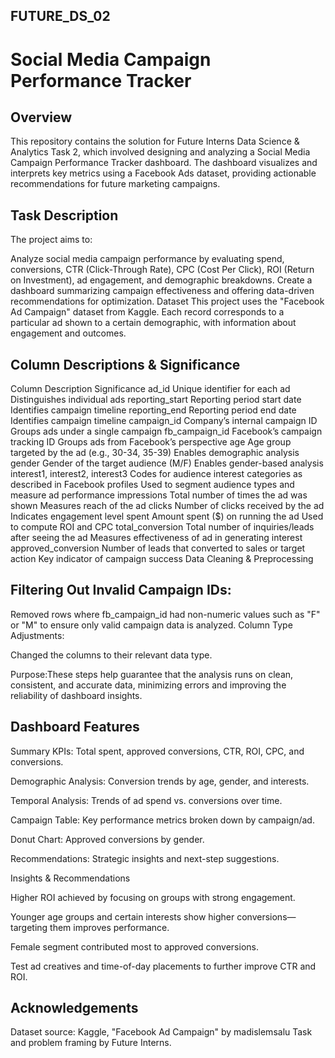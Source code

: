 ## FUTURE_DS_02
# Social Media Campaign Performance Tracker
## Overview
This repository contains the solution for Future Interns Data Science & Analytics Task 2, which involved designing and analyzing a Social Media Campaign Performance Tracker dashboard. The dashboard visualizes and interprets key metrics using a Facebook Ads dataset, providing actionable recommendations for future marketing campaigns.

## Task Description
The project aims to:

Analyze social media campaign performance by evaluating spend, conversions, CTR (Click-Through Rate), CPC (Cost Per Click), ROI (Return on Investment), ad engagement, and demographic breakdowns.
Create a dashboard summarizing campaign effectiveness and offering data-driven recommendations for optimization.
Dataset
This project uses the "Facebook Ad Campaign" dataset from Kaggle. Each record corresponds to a particular ad shown to a certain demographic, with information about engagement and outcomes.

## Column Descriptions & Significance
Column	Description	Significance
ad_id	Unique identifier for each ad	Distinguishes individual ads
reporting_start	Reporting period start date	Identifies campaign timeline
reporting_end	Reporting period end date	Identifies campaign timeline
campaign_id	Company’s internal campaign ID	Groups ads under a single campaign
fb_campaign_id	Facebook’s campaign tracking ID	Groups ads from Facebook’s perspective
age	Age group targeted by the ad (e.g., 30-34, 35-39)	Enables demographic analysis
gender	Gender of the target audience (M/F)	Enables gender-based analysis
interest1, interest2, interest3	Codes for audience interest categories as described in Facebook profiles	Used to segment audience types and measure ad performance
impressions	Total number of times the ad was shown	Measures reach of the ad
clicks	Number of clicks received by the ad	Indicates engagement level
spent	Amount spent ($) on running the ad	Used to compute ROI and CPC
total_conversion	Total number of inquiries/leads after seeing the ad	Measures effectiveness of ad in generating interest
approved_conversion	Number of leads that converted to sales or target action	Key indicator of campaign success
Data Cleaning & Preprocessing


## Filtering Out Invalid Campaign IDs:

Removed rows where fb_campaign_id had non-numeric values such as "F" or "M" to ensure only valid campaign data is analyzed.
Column Type Adjustments:

Changed the columns to their relevant data type.

Purpose:These steps help guarantee that the analysis runs on clean, consistent, and accurate data, minimizing errors and improving the reliability of dashboard insights.

## Dashboard Features
Summary KPIs: Total spent, approved conversions, CTR, ROI, CPC, and conversions.

Demographic Analysis: Conversion trends by age, gender, and interests.

Temporal Analysis: Trends of ad spend vs. conversions over time.

Campaign Table: Key performance metrics broken down by campaign/ad.

Donut Chart: Approved conversions by gender.

Recommendations: Strategic insights and next-step suggestions.

Insights & Recommendations

Higher ROI achieved by focusing on groups with strong engagement.

Younger age groups and certain interests show higher conversions—targeting them improves performance.

Female segment contributed most to approved conversions.

Test ad creatives and time-of-day placements to further improve CTR and ROI.

## Acknowledgements

Dataset source: Kaggle, "Facebook Ad Campaign" by madislemsalu
Task and problem framing by Future Interns.
